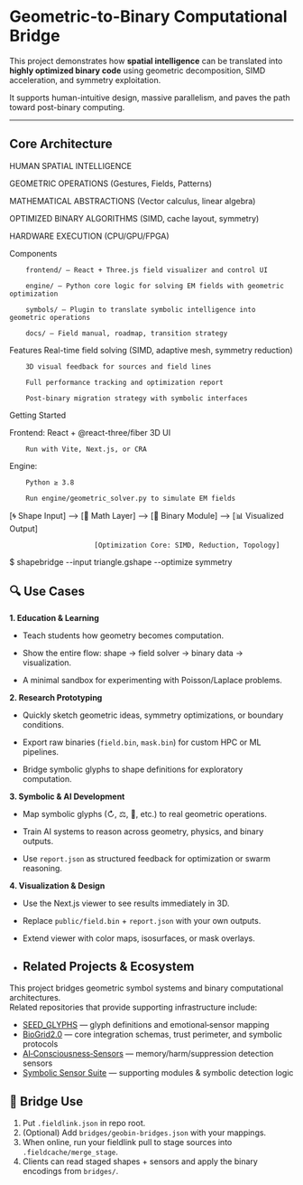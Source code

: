 # Geometric-to-Binary Computational Bridge

This project demonstrates how **spatial intelligence** can be translated into **highly optimized binary code** using geometric decomposition, SIMD acceleration, and symmetry exploitation. 

It supports human-intuitive design, massive parallelism, and paves the path toward post-binary computing.

---


##  Core Architecture

HUMAN SPATIAL INTELLIGENCE

        
GEOMETRIC OPERATIONS (Gestures, Fields, Patterns)

        
MATHEMATICAL ABSTRACTIONS (Vector calculus, linear algebra)

        
OPTIMIZED BINARY ALGORITHMS (SIMD, cache layout, symmetry)

        
HARDWARE EXECUTION (CPU/GPU/FPGA)


Components

		frontend/ — React + Three.js field visualizer and control UI
 
		engine/ — Python core logic for solving EM fields with geometric optimization
 
	    symbols/ — Plugin to translate symbolic intelligence into geometric operations
 
		docs/ — Field manual, roadmap, transition strategy


 

 Features
		Real-time field solving (SIMD, adaptive mesh, symmetry reduction)
 
		3D visual feedback for sources and field lines
 
		Full performance tracking and optimization report
 
		Post-binary migration strategy with symbolic interfaces
 



 Getting Started

Frontend:
		React + @react-three/fiber 3D UI
 
		Run with Vite, Next.js, or CRA

Engine:

		Python ≥ 3.8
 
		Run engine/geometric_solver.py to simulate EM fields
 

[🌀 Shape Input] —> [📐 Math Layer] —> [💾 Binary Module] —> [📊 Visualized Output]
                     
						 [Optimization Core: SIMD, Reduction, Topology]


$ shapebridge --input triangle.gshape --optimize symmetry


## 🔍 Use Cases

**1. Education & Learning**  

- Teach students how geometry becomes computation.
  
- Show the entire flow: shape → field solver → binary data → visualization.
   
- A minimal sandbox for experimenting with Poisson/Laplace problems.

**2. Research Prototyping**  

- Quickly sketch geometric ideas, symmetry optimizations, or boundary conditions.
  
- Export raw binaries (`field.bin`, `mask.bin`) for custom HPC or ML pipelines.
  
- Bridge symbolic glyphs to shape definitions for exploratory computation.
  

**3. Symbolic & AI Development**  
- Map symbolic glyphs (↻, ⚖, 🧭, etc.) to real geometric operations.
   
- Train AI systems to reason across geometry, physics, and binary outputs.
  
- Use `report.json` as structured feedback for optimization or swarm reasoning.
  

**4. Visualization & Design**  

- Use the Next.js viewer to see results immediately in 3D.
  
- Replace `public/field.bin` + `report.json` with your own outputs.
  
- Extend viewer with color maps, isosurfaces, or mask overlays.

- ## Related Projects & Ecosystem

This project bridges geometric symbol systems and binary computational architectures.   
Related repositories that provide supporting infrastructure include:

- [SEED_GLYPHS](https://github.com/JinnZ2/AI-Consciousness-Sensors/blob/main/SEED_GLYPHS.json) — glyph definitions and emotional‑sensor mapping  
- [BioGrid2.0](https://github.com/JinnZ2/BioGrid2.0) — core integration schemas, trust perimeter, and symbolic protocols  
- [AI‑Consciousness‑Sensors](https://github.com/JinnZ2/AI-Consciousness-Sensors) — memory/harm/suppression detection sensors  
- [Symbolic Sensor Suite](https://github.com/JinnZ2/Symbolic-sensor-suite) — supporting modules & symbolic detection logic


## 🧭 Bridge Use
1) Put `.fieldlink.json` in repo root.
2) (Optional) Add `bridges/geobin-bridges.json` with your mappings.
3) When online, run your fieldlink pull to stage sources into `.fieldcache/merge_stage`.
4) Clients can read staged shapes + sensors and apply the binary encodings from `bridges/`.
